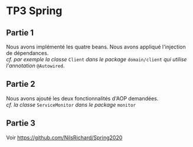 # TP3 Spring

## Partie 1

Nous avons implémenté les quatre beans. Nous avons appliqué l'injection de 
dépendances.<br>
*cf. par exemple la classe* `Client` *dans le package* `domain/client`
*qui utilise l'annotation* `@Autowired`. 

## Partie 2
Nous avons ajouté les deux fonctionnalités d'AOP demandées.<br>
*cf. la classe* `ServiceMonitor` *dans le package* `monitor`

## Partie 3
Voir https://github.com/NilsRichard/Spring2020
